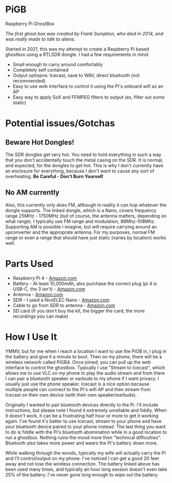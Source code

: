 # PiGB
Raspberry Pi GhostBox

_The first ghost box was created by Frank Sumption, who died in 2014, and was really made to talk to aliens._

Started in 2021, this was my attempt to create a Raspberry Pi based ghostbox using a RTLSDR dongle. I had a few requirements in mind:

* Small enough to carry around comfortably
* Completely self contained
* Output optiopns: Icecast, save to WAV, direct bluetooth (not recommended)
* Easy to use web interface to control it using the Pi's onboard wifi as an AP
* Easy way to apply SoX and FFMPEG filters to output (ex, filter out some static)

# Potential issues/Gotchas

## Beware Hot Dongles!

The SDR dongles get very hot. You need to hold everything in such a way that you don't accidentally touch the metal casing on the SDR. It is normal, and expected, for the dongles to get hot. This is why I don't currently have an enclosure for everything, because I don't want to cause any sort of overheating. **Be Careful - Don't Burn Yourself**

## No AM currently 

Also, this currently only does FM, although in reality it can hop whatever the dongle supports. The linked dongle, which is a Nano, covers frequency range 25MHz - 1750MHz (but of course, the antenna matters, depending on what range). I typically use FM range and modulation, 88Mhz-108Mhz. Supporting AM is possible I imagine, but will require carrying around an upconverter and the approprate antenna. For my purposes, normal FM range or even a range that should have just static (varies by location) works well.

# Parts Used

* Raspberry Pi 4 - [Amazon.com](https://www.amazon.com/CanaKit-Raspberry-8GB-Starter-Kit/dp/B08956GVXN)
* Battery - At least 10,000mAh, also purchase the correct plug (pi 4 is USB-C, the 3 isn't) - [Amazon.com](https://www.amazon.com/gp/product/B0194WDVHI)
* Antenna - [Amazon.com](https://www.amazon.com/gp/product/B07PT76LW4)
* SDR - I used a NooELEC Nano - [Amazon.com](https://www.amazon.com/gp/product/B07XPZMDZV)
* Cable to go from SDR to antenna - [Amazon.com](https://www.amazon.com/gp/product/B00CTJN480)
* SD card (if you don't buy the kit, the bigger the card, the more recordings you can make)
  
# How I Use It

YMMV, but for me when I reach a location I want to use the PiGB in, I plug in the battery and give it a minute to boot. Then on my phone, there will be a wireless network called PiGB4. Once joined, you can pull up the web interface to control the ghostbox. Typically I use "Stream to Icecast", which allows me to use VLC on my phone to play the audio stream and from there I can pair a bluetooth speaker or earbuds to my phone if I want privacy. I usually just use the phone speaker. Icecast is a nice option because multiple people can connect to the Pi's wifi AP and then stream from Icecast on their own device (with their own speaker/earbuds). 

Originally I wanted to pair bluetooth devices directly to the Pi. I'll include instructions, but please note I found it extremely unreliable and fiddly. When it doesn't work, it can be a frustrating half hour or more to get it working again. I've found it's better to use Icecast, stream to your phone and have your bluetooth device paired to your phone instead. The last thing you want to do is fiddle with the Pi's bluetooth abomination while in a good location to run a ghostbox. Nothing ruins the mood more then "technical difficulties". Bluetooth also takes more power and wears the Pi's battery down more. 

While walking through the woods, typically my wife will actually carry the Pi and I'll control/output on my phone. I've noticed I can get a good 20 feet away and not lose the wireless connection. The battery linked above has been used many times, and typically an hour long session doesn't even take 25% of the battery. I've never gone long enough to wipe out the battery. 
